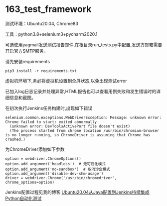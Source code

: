 # 163_test_framework
测试环境：Ubuntu20.04, Chrome83

工具：python3.8+selenium3+pycharm2020.1

可选使用yagmail发送测试报告邮件,在根目录run_tests.py中配置,发送方邮箱需要开启官方SMTP服务。

请先安装requirements

`pip3 install -r requirements.txt`

虚拟机环境下,务必将虚拟机设置到全屏状态,以免出现测试error


已加入log日志记录并处理异常,HTML报告也可以查看用例失败和发生错误时的详细信息和截图。

在初次执行Jenkins任务构建时,出现如下错误


```
selenium.common.exceptions.WebDriverException: Message: unknown error: Chrome failed to start: exited abnormally
  (unknown error: DevToolsActivePort file doesn't exist)
  (The process started from chrome location /usr/bin/chromium-browser is no longer running, so ChromeDriver is assuming that Chrome has crashed.)
```


为ChromeDriver添加如下参数


```
option = webdriver.ChromeOptions()
option.add_argument('headless')  # 无可视化模式
option.add_argument('no-sandbox')  # 取消沙盒模式
option.add_argument('disable-dev-shm-usage')
driver = webdriver.Chrome('/usr/bin/chromedriver', chrome_options=option)
```

Jenkins配置过程见我的博客
[Ubuntu20.04从Java配置到Jenkins持续集成Python自动化测试](https://www.cnblogs.com/totoroblog/p/14227002.html)
